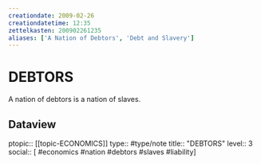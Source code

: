 ```yaml
---
creationdate: 2009-02-26
creationdatetime: 12:35
zettelkasten: 200902261235
aliases: ['A Nation of Debtors', 'Debt and Slavery']
---
```

# DEBTORS
A nation of debtors is a nation of slaves.

## Dataview
ptopic:: [[topic-ECONOMICS]]
type:: #type/note
title:: "DEBTORS"
level:: 3
social:: [ #economics #nation #debtors #slaves #liability]